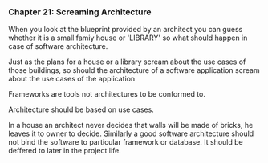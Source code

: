 ### Chapter 21: Screaming Architecture

When you look at the blueprint provided by an architect you can guess whether it is a small famiy house or 'LIBRARY' so what should happen in case of software architecture.

Just as the plans for a house or a library scream about the use cases of those buildings, so should the architecture of a software application scream about the use cases of the application

Frameworks are tools not architectures to be conformed to.

Architecture should be based on use cases.

In a house an architect never decides that walls will be made of bricks, he leaves it to owner to decide. Similarly a good software architecture should not bind the software to particular framework or database. It should be deffered to later in the project life.